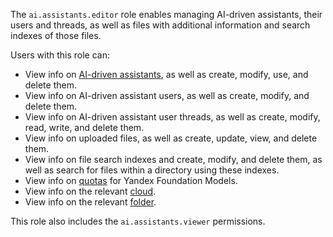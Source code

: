 The `ai.assistants.editor` role enables managing AI-driven assistants, their users and threads, as well as files with additional information and search indexes of those files.

Users with this role can:
* View info on [AI-driven assistants](../../../foundation-models/concepts/assistant/index.md), as well as create, modify, use, and delete them.
* View info on AI-driven assistant users, as well as create, modify, and delete them.
* View info on AI-driven assistant user threads, as well as create, modify, read, write, and delete them.
* View info on uploaded files, as well as create, update, view, and delete them.
* View info on file search indexes and create, modify, and delete them, as well as search for files within a directory using these indexes.
* View info on [quotas](../../../foundation-models/concepts/limits.md#yandexgpt-quotas) for Yandex Foundation Models.
* View info on the relevant [cloud](../../../resource-manager/concepts/resources-hierarchy.md#cloud).
* View info on the relevant [folder](../../../resource-manager/concepts/resources-hierarchy.md#folder).

This role also includes the `ai.assistants.viewer` permissions.